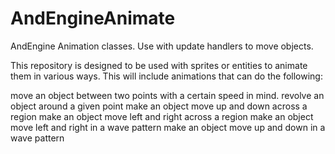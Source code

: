 AndEngineAnimate
================

AndEngine Animation classes.  Use with update handlers to move objects.


This repository is designed to be used with sprites or entities to animate them in various ways.
This will include animations that can do the following:

move an object between two points with a certain speed in mind. 
revolve an object around a given point 
make an object move up and down across a region
make an object move left and right across a region
make an object move left and right in a wave pattern
make an object move up and down in a wave pattern


